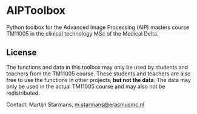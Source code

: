 # AIPToolbox
Python toolbox for the Advanced Image Processing (AIP) masters course TM11005 in the clinical technology MSc of the Medical Delta.

## License
The functions and data in this toolbox may only be used by students and teachers from the TM11005 course.
These students and teachers are also free to use the functions in other projects, **but not the data**. The data
may only be used in the actual TM11005 course and may also not be redistributed.


Contact: Martijn Starmans, m.starmans@erasmusmc.nl
